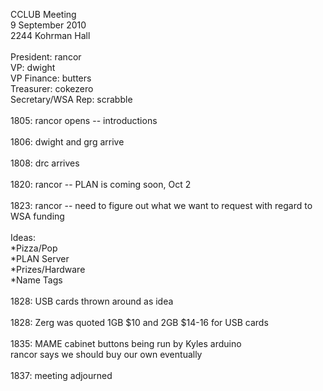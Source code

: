 CCLUB Meeting<br />
9 September 2010<br />
2244 Kohrman Hall<br />
<br />
President: rancor<br />
VP: dwight<br />
VP Finance: butters<br />
Treasurer: cokezero<br />
Secretary/WSA Rep: scrabble<br />
<br />
1805: rancor opens -- introductions<br />
<br />
1806: dwight and grg arrive<br />
<br />
1808: drc arrives<br />
<br />
1820: rancor -- PLAN is coming soon, Oct 2<br />
<br />
1823: rancor -- need to figure out what we want to request        with regard to WSA funding<br />
<br />
Ideas:<br />
*Pizza/Pop<br />
*PLAN Server<br />
*Prizes/Hardware<br />
*Name Tags<br />
<br />
1828: USB cards thrown around as idea<br />
<br />
1828: Zerg was quoted 1GB $10 and 2GB $14-16 for USB cards<br />
<br />
1835: MAME cabinet buttons being run by Kyles arduino<br />
      rancor says we should buy our own eventually<br />
<br />
1837: meeting adjourned<br />
<br />
